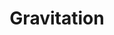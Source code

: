 --- 
title: "Gravitation"
publishdate: "2019-9-14T16:48:46+02:00"
src: "https://365manga.net/manga/gravitation"
image: "https://data.365manga.net/images/thumbnails/1874-gravitation.jpg"
description: "Shuichi Shindou is determined to take his band Bad Luck to the top of the Japanese pop charts. With his drive, talent, and satiny singing voice, he just might stand a chance. But Fate throws a wrench into his well-oiled machine in the form of a handsome stranger named Yuki, a romance writer with an attitude. Yuki is Shuichi's biggest critic, but as the two young artists gravitate towards each…"
---